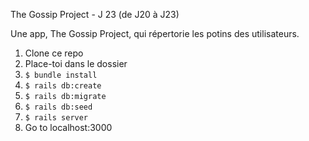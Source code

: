 The Gossip Project - J 23 (de J20 à J23)

Une app, The Gossip Project, qui répertorie les potins des utilisateurs.


1. Clone ce repo
2. Place-toi dans le dossier
3. `$ bundle install`
4. `$ rails db:create`
5. `$ rails db:migrate`
6. `$ rails db:seed`
7. `$ rails server`
8. Go to localhost:3000
